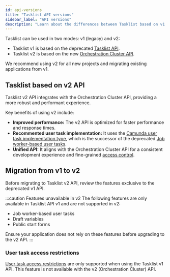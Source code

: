 ```yaml
---
id: api-versions
title: "Tasklist API versions"
sidebar_label: "API versions"
description: "Learn about the differences between Tasklist based on v1 and v2 API, and how to migrate."
---
```


Tasklist can be used in two modes: v1 (legacy) and v2:

- Tasklist v1 is based on the deprecated [Tasklist API](../../apis-tools/tasklist-api-rest/tasklist-api-rest-overview.md).
- Tasklist v2 is based on the new [Orchestration Cluster API](../../apis-tools/orchestration-cluster-api-rest/orchestration-cluster-api-rest-overview.md).

We recommend using v2 for all new projects and migrating existing applications from v1.

## Tasklist based on v2 API

Tasklist v2 API integrates with the Orchestration Cluster API, providing a more robust and performant experience.

Key benefits of using v2 include:

- **Improved performance:** The v2 API is optimized for faster performance and response times.
- **Recommented user task implementation:** It uses the [Camunda user task implementation type](components/modeler/bpmn/user-tasks/user-tasks.md#camunda-user-tasks), which is the successor of the deprecated [Job worker-based user tasks](components/modeler/bpmn/user-tasks/user-tasks.md#job-worker-implementation).
- **Unified API:** It aligns with the Orchestration Cluster API for a consistent development experience and fine-grained [access control](components/concepts/access-control/access-control-overview.md).

## Migration from v1 to v2

Before migrating to Tasklist v2 API, review the features exclusive to the deprecated v1 API.

:::caution Features unavailable in v2
The following features are only available in Tasklist API v1 and are not supported in v2:

- Job worker-based user tasks
- Draft variables
- Public start forms

Ensure your application does not rely on these features before upgrading to the v2 API.
:::

### User task access restrictions

[User task access restrictions](./user-task-access-restrictions.md) are only supported when using the Tasklist v1 API. This feature is not available with the v2 (Orchestration Cluster) API.
